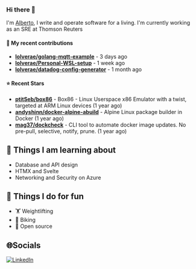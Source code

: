 ### Hi there 👋

I'm [Alberto](https://albertolvera.com), I write and operate software for a living. I'm currently working as an SRE at Thomson Reuters

#### 🚀 My recent contributions
- **[lolverae/golang-mqtt-example](https://github.com/lolverae/golang-mqtt-example)** - 3 days ago
- **[lolverae/Personal-WSL-setup](https://github.com/lolverae/Personal-WSL-setup)** - 1 week ago
- **[lolverae/datadog-config-generator](https://github.com/lolverae/datadog-config-generator)** - 1 month ago

#### ⭐ Recent Stars
- **[ptitSeb/box86](https://github.com/ptitSeb/box86)** - Box86 - Linux Userspace x86 Emulator with a twist, targeted at ARM Linux devices (1 year ago)
- **[andyshinn/docker-alpine-abuild](https://github.com/andyshinn/docker-alpine-abuild)** - Alpine Linux package builder in Docker (1 year ago)
- **[mag37/dockcheck](https://github.com/mag37/dockcheck)** - CLI tool to automate docker image updates. No pre-pull, selective, notify, prune. (1 year ago)

## 📖 Things I am learning about

- Database and API design
- HTMX and Svelte
- Networking and Security on Azure

## 💪 Things I do for fun

- 🏋 Weightlifting
- 🚴 Biking
- 🤼 Open source

## 🌐Socials
[![LinkedIn](https://img.shields.io/badge/LinkedIn-%230077B5.svg?logo=linkedin&logoColor=white)](https://www.linkedin.com/in/luis-alberto-olvera/)

